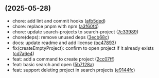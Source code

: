 ##  (2025-05-28)

* chore: add lint and commit hooks ([afb5ded](https://github.com/GloryWong/proyecto-raycast/commit/afb5ded))
* chore: replace pnpm with npm ([a3f60f4](https://github.com/GloryWong/proyecto-raycast/commit/a3f60f4))
* chore: update search-projects to search-project ([7c33989](https://github.com/GloryWong/proyecto-raycast/commit/7c33989))
* chore(deps): remove unused deps ([3ecb68c](https://github.com/GloryWong/proyecto-raycast/commit/3ecb68c))
* docs: update readme and add license ([bc47893](https://github.com/GloryWong/proyecto-raycast/commit/bc47893))
* fix(createEmptyProject): confirm to open project if it already exists ([cd7a6e4](https://github.com/GloryWong/proyecto-raycast/commit/cd7a6e4))
* feat: add a command to create project ([2cc07ff](https://github.com/GloryWong/proyecto-raycast/commit/2cc07ff))
* feat: basic search and open ([5b7128a](https://github.com/GloryWong/proyecto-raycast/commit/5b7128a))
* feat: support deleting project in search projects ([e9144fc](https://github.com/GloryWong/proyecto-raycast/commit/e9144fc))



